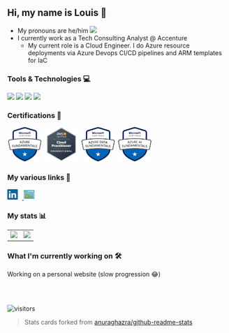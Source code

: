 ## Hi, my name is Louis 👋
- My pronouns are he/him <img src="https://github.githubassets.com/images/icons/emoji/unicode/2642.png?v8" width="20">
- I currently work as a Tech Consulting Analyst @ Accenture
  - My current role is a Cloud Engineer. I do Azure resource deployments via Azure Devops CI/CD pipelines and ARM templates for IaC

### Tools & Technologies 💻
![](https://img.shields.io/badge/Microsoft_Azure-0089D6?style=for-the-badge&logo=microsoft-azure&logoColor=white")
![](https://img.shields.io/badge/Azure_DevOps-0078D7?style=for-the-badge&logo=azure-devops&logoColor=white")
![](https://img.shields.io/badge/Powershell-2CA5E0?style=for-the-badge&logo=powershell&logoColor=white")
![](https://img.shields.io/badge/GIT-E44C30?style=for-the-badge&logo=git&logoColor=white")

### Certifications 🌟
[<img src="images/AZ-900.png" width="80"/>](images/AZ-900.png)
[<img src="images/CLF-C01.png" width="80"/>](images/CLF-C01.png)
[<img src="images/DP-900.png" width="80"/>](images/DP-900.png)
[<img src="images/AI-900.png" width="80"/>](images/AI-900.png)

### My various links 🔗
<a href="https://www.linkedin.com/in/louismanabat/">
  <img src="images\linkedin-icon.svg" alt="My LinkedIn" width="24" height="24" padding-left="5px" style="padding: 0px 10px 0px 0px;">
</a>
<a href="#">
  <img src="images\website-icon.svg" alt="LinkedIn" width="24" height="24">
</a>

### My stats 📊
<span>
  <table border="0px" cellspacing="0">
    <tr>
      <td>
        <img src="https://github-readme-stats-louis-manabat.vercel.app/api?username=louis-manabat&show_icons=true&theme=cobalt&count_private=true&hide=stars,issues">
      </td>
      <td>
        <img src="https://github-readme-stats-louis-manabat.vercel.app/api/top-langs/?username=louis-manabat&layout=compact&theme=cobalt&hide_border=true&show_icons=true&include_all_commits=true&count_private=true">
      </td>
    </tr>
  </table>
 </span>

### What I'm currently working on 🛠
<span>
  Working on a personal website (slow progression 😂)
</span>

<br><br>

![visitors](https://visitor-badge.glitch.me/badge?page_id=louis-manabat)
> Stats cards forked from <a href="https://github.com/anuraghazra/github-readme-stats">anuraghazra/github-readme-stats</a>



<!--
**louis-manabat/louis-manabat** is a ✨ _special_ ✨ repository because its `README.md` (this file) appears on your GitHub profile.

Here are some ideas to get you started:

- 🔭 I’m currently working on ...
- 🌱 I’m currently learning ...
- 👯 I’m looking to collaborate on ...
- 🤔 I’m looking for help with ...
- 💬 Ask me about ...
- 📫 How to reach me: ...
- 😄 Pronouns: ...
- ⚡ Fun fact: ...
-->
